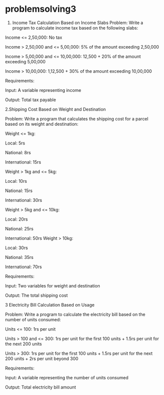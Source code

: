 # problemsolving3
1. Income Tax Calculation Based on Income Slabs
Problem:
Write a program to calculate income tax based on the following slabs:

Income <= 2,50,000: No tax

Income > 2,50,000 and <= 5,00,000: 5% of the amount exceeding 2,50,000

Income > 5,00,000 and <= 10,00,000: 12,500 + 20% of the amount exceeding 5,00,000

Income > 10,00,000: 1,12,500 + 30% of the amount exceeding 10,00,000

Requirements:

Input: A variable representing income

Output: Total tax payable


2.Shipping Cost Based on Weight and Destination

Problem:
Write a program that calculates the shipping cost for a parcel based on its weight and destination:

Weight <= 1kg:

Local: 5rs

National: 8rs

International: 15rs

Weight > 1kg and <= 5kg:

Local: 10rs

National: 15rs

International: 30rs

Weight > 5kg and <= 10kg:

Local: 20rs

National: 25rs

International: 50rs
Weight > 10kg:

Local: 30rs

National: 35rs

International: 70rs


Requirements:

Input: Two variables for weight and destination

Output: The total shipping cost


3 Electricity Bill Calculation Based on Usage

Problem:
Write a program to calculate the electricity bill based on the number of units consumed:

Units <= 100: 1rs per unit

Units > 100 and <= 300: 1rs per unit for the first 100 units + 1.5rs per unit for the next 200 units

Units > 300: 1rs per unit for the first 100 units + 1.5rs per unit for the next 200 units + 2rs per unit beyond 300

Requirements:

Input: A variable representing the number of units consumed

Output: Total electricity bill amount

